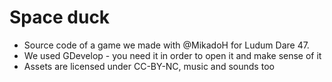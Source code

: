 # Space duck

* Source code of a game we made with @MikadoH for Ludum Dare 47. 
* We used GDevelop - you need it in order to open it and make sense of it
* Assets are licensed under CC-BY-NC, music and sounds too
 
